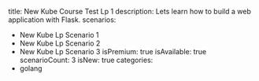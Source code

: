 title: New Kube Course Test Lp 1
description: Lets learn how to build a web application with Flask.
scenarios: 
  - New Kube Lp Scenario 1
  - New Kube Lp Scenario 2
  - New Kube Lp Scenario 3
isPremium: true
isAvailable: true
scenarioCount: 3
isNew: true
categories: 
  - golang

